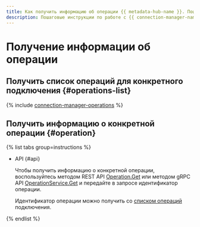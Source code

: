 ```yaml
---
title: Как получить информацию об операции {{ metadata-hub-name }}. Пошаговые инструкции
description: Пошаговые инструкции по работе с {{ connection-manager-name }} в {{ yandex-cloud }}. Из статьи вы узнаете, как получить информацию об операции.
---
```


# Получение информации об операции

## Получить список операций для конкретного подключения {#operations-list}

{% include [connection-manager-operations](../../_includes/metadata-hub/connection-manager-operations.md) %}

## Получить информацию о конкретной операции {#operation}

{% list tabs group=instructions %}

- API {#api}
  
  Чтобы получить информацию о конкретной операции, воспользуйтесь методом REST API [Operation.Get](../api-ref/Operation/get.md) или методом gRPC API [OperationService.Get](../api-ref/grpc/Operation/get.md) и передайте в запросе идентификатор операции.

  Идентификатор операции можно получить со [списком операций](operation-connection.md#operations-list) подключения.

{% endlist %}
